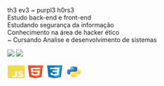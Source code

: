 th3 ev3 ~ purpl3 h0rs3<br>
Estudo back-end e front-end <br>
Estudando segurança da informação<br>
Conhecimento na área de hacker ético<br>
~ Cursando Analise e desenvolvimento de sistemas

 <img height="180em" src="https://github-readme-stats.vercel.app/api?username=th3ev3&show_icons=true&theme=jolly&include_all_commits=false&count_private=true"/>
  <img height="180em" src="https://github-readme-stats.vercel.app/api/top-langs/?username=th3ev3&layout=compact&langs_count=7&theme=jolly"/>
</div>
<div style="display: inline_block"><br>
  <img align="center" alt="eve-Js" height="30" width="40" src="https://raw.githubusercontent.com/devicons/devicon/master/icons/javascript/javascript-plain.svg">
  <img align="center" alt="eve-HTML" height="30" width="40" src="https://raw.githubusercontent.com/devicons/devicon/master/icons/html5/html5-original.svg">
  <img align="center" alt="eve-CSS" height="30" width="40" src="https://raw.githubusercontent.com/devicons/devicon/master/icons/css3/css3-original.svg">
  <img align="center" alt="eve-Python" height="30" width="40" src="https://raw.githubusercontent.com/devicons/devicon/master/icons/python/python-original.svg">
